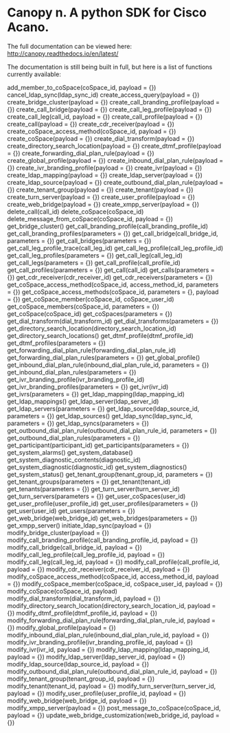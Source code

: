 # Canopy n. A python SDK for Cisco Acano.

The full documentation can be viewed here:
http://canopy.readthedocs.io/en/latest/

The documentation is still being built in full, but here is a list of functions currently available:

add_member_to_coSpace(coSpace_id, payload = {})
cancel_ldap_sync(ldap_sync_id)
create_access_query(payload = {})
create_bridge_cluster(payload = {})
create_call_branding_profile(payload = {})
create_call_bridge(payload = {})
create_call_leg_profile(payload = {})
create_call_leg(call_id, payload = {})
create_call_profile(payload = {})
create_call(payload = {})
create_cdr_receiver(payload = {})
create_coSpace_access_method(coSpace_id, payload = {})
create_coSpace(payload = {})
create_dial_transform(payload = {})
create_directory_search_location(payload = {})
create_dtmf_profile(payload = {})
create_forwarding_dial_plan_rule(payload = {})
create_global_profile(payload = {})
create_inbound_dial_plan_rule(payload = {})
create_ivr_branding_profile(payload = {})
create_ivr(payload = {})
create_ldap_mapping(payload = {})
create_ldap_server(payload = {})
create_ldap_source(payload = {})
create_outbound_dial_plan_rule(payload = {})
create_tenant_group(payload = {})
create_tenant(payload = {})
create_turn_server(payload = {})
create_user_profile(payload = {})
create_web_bridge(payload = {})
create_xmpp_server(payload = {})
delete_call(call_id)
delete_coSpace(coSpace_id)
delete_message_from_coSpace(coSpace_id, payload = {})
get_bridge_cluster()
get_call_branding_profile(call_branding_profile_id)
get_call_branding_profiles(parameters = {})
get_call_bridge(call_bridge_id, parameters = {})
get_call_bridges(parameters = {})
get_call_leg_profile_trace(call_leg_id)
get_call_leg_profile(call_leg_profile_id)
get_call_leg_profiles(parameters = {})
get_call_leg(call_leg_id)
get_call_legs(parameters = {})
get_call_profile(call_profile_id)
get_call_profiles(parameters = {})
get_call(call_id)
get_calls(parameters = {})
get_cdr_receiver(cdr_receiver_id)
get_cdr_receivers(parameters = {})
get_coSpace_access_method(coSpace_id, access_method_id, parameters = {})
get_coSpace_access_methods(coSpace_id, parameters = {}, payload = {})
get_coSpace_member(coSpace_id, coSpace_user_id)
get_coSpace_members(coSpace_id, parameters = {})
get_coSpace(coSpace_id)
get_coSpaces(parameters = {})
get_dial_transform(dial_transform_id)
get_dial_transforms(parameters = {})
get_directory_search_location(directory_search_location_id)
get_directory_search_locations()
get_dtmf_profile(dtmf_profile_id)
get_dtmf_profiles(parameters = {})
get_forwarding_dial_plan_rule(forwarding_dial_plan_rule_id)
get_forwarding_dial_plan_rules(parameters = {})
get_global_profile()
get_inbound_dial_plan_rule(inbound_dial_plan_rule_id, parameters = {})
get_inbound_dial_plan_rules(parameters = {})
get_ivr_branding_profile(ivr_branding_profile_id)
get_ivr_branding_profiles(parameters = {})
get_ivr(ivr_id)
get_ivrs(parameters = {})
get_ldap_mapping(ldap_mapping_id)
get_ldap_mappings()
get_ldap_server(ldap_server_id)
get_ldap_servers(parameters = {})
get_ldap_source(ldap_source_id, parameters = {})
get_ldap_sources()
get_ldap_sync(ldap_sync_id, parameters = {})
get_ldap_syncs(parameters = {})
get_outbound_dial_plan_rule(outbound_dial_plan_rule_id, parameters = {})
get_outbound_dial_plan_rules(parameters = {})
get_participant(participant_id)
get_participants(parameters = {})
get_system_alarms()
get_system_database()
get_system_diagnostic_contents(diagnostic_id)
get_system_diagnostic(diagnostic_id)
get_system_diagnostics()
get_system_status()
get_tenant_group(tenant_group_id, parameters = {})
get_tenant_groups(parameters = {})
get_tenant(tenant_id)
get_tenants(parameters = {})
get_turn_server(turn_server_id)
get_turn_servers(parameters = {})
get_user_coSpaces(user_id)
get_user_profile(user_profile_id)
get_user_profiles(parameters = {})
get_user(user_id)
get_users(parameters = {})
get_web_bridge(web_bridge_id)
get_web_bridges(parameters = {})
get_xmpp_server()
initiate_ldap_sync(payload = {})
modify_bridge_cluster(payload = {})
modify_call_branding_profile(call_branding_profile_id, payload = {})
modify_call_bridge(call_bridge_id, payload = {})
modify_call_leg_profile(call_leg_profile_id, payload = {})
modify_call_leg(call_leg_id, payload = {})
modify_call_profile(call_profile_id, payload = {})
modify_cdr_receiver(cdr_receiver_id, payload = {})
modify_coSpace_access_method(coSpace_id, access_method_id, payload = {})
modify_coSpace_member(coSpace_id, coSpace_user_id, payload = {})
modify_coSpace(coSpace_id, payload)
modify_dial_transform(dial_transform_id, payload = {})
modify_directory_search_location(directory_search_location_id, payload = {})
modify_dtmf_profile(dtmf_profile_id, payload = {})
modify_forwarding_dial_plan_rule(forwarding_dial_plan_rule_id, payload = {})
modify_global_profile(payload = {})
modify_inbound_dial_plan_rule(inbound_dial_plan_rule_id, payload = {})
modify_ivr_branding_profile(ivr_branding_profile_id, payload = {})
modify_ivr(ivr_id, payload = {})
modify_ldap_mapping(ldap_mapping_id, payload = {})
modify_ldap_server(ldap_server_id, payload = {})
modify_ldap_source(ldap_source_id, payload = {})
modify_outbound_dial_plan_rule(outbound_dial_plan_rule_id, payload = {})
modify_tenant_group(tenant_group_id, payload = {})
modify_tenant(tenant_id, payload = {})
modify_turn_server(turn_server_id, payload = {})
modify_user_profile(user_profile_id, payload = {})
modify_web_bridge(web_bridge_id, payload = {})
modify_xmpp_server(payload = {})
post_message_to_coSpace(coSpace_id, payload = {})
update_web_bridge_customization(web_bridge_id, payload = {})